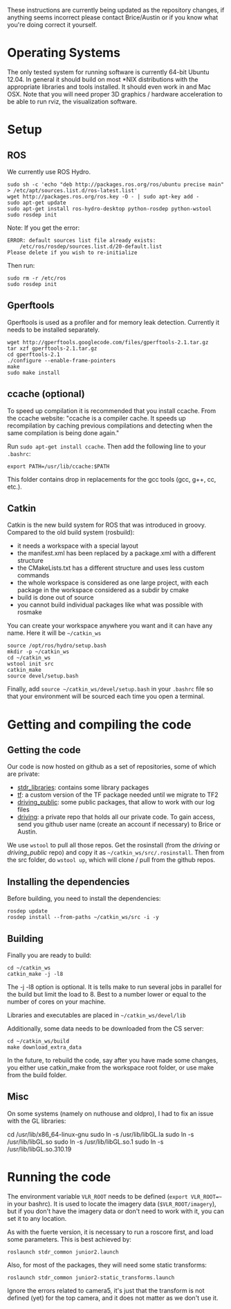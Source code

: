 These instructions are currently being updated as the repository changes, if anything seems incorrect please contact Brice/Austin or if you know what you're doing correct it yourself.

# Operating Systems

The only tested system for running software is currently 64-bit Ubuntu 12.04. In general it should build on most *NIX distributions with the appropriate libraries and tools installed. It should even work in and Mac OSX. Note that you will need proper 3D graphics / hardware acceleration to be able to run rviz, the visualization software.

# Setup

## ROS

We currently use ROS Hydro.

```
sudo sh -c 'echo "deb http://packages.ros.org/ros/ubuntu precise main" > /etc/apt/sources.list.d/ros-latest.list'
wget http://packages.ros.org/ros.key -O - | sudo apt-key add -
sudo apt-get update
sudo apt-get install ros-hydro-desktop python-rosdep python-wstool
sudo rosdep init
```
Note: If you get the error:
```
ERROR: default sources list file already exists:
	/etc/ros/rosdep/sources.list.d/20-default.list
Please delete if you wish to re-initialize
```

Then run:
```
sudo rm -r /etc/ros
sudo rosdep init
```

## Gperftools

Gperftools is used as a profiler and for memory leak detection. Currently it needs to be installed separately.

```
wget http://gperftools.googlecode.com/files/gperftools-2.1.tar.gz
tar xzf gperftools-2.1.tar.gz
cd gperftools-2.1
./configure --enable-frame-pointers
make
sudo make install
```

## ccache (optional)

To speed up compilation it is recommended that you install ccache. From the  ccache website: "ccache is a compiler cache. It speeds up recompilation by caching previous compilations and detecting when the same compilation is being done again."

Run ```sudo apt-get install ccache```. Then add the following line to your ```.bashrc```:

```
export PATH=/usr/lib/ccache:$PATH
```

This folder contains drop in replacements for the gcc tools (gcc, g++, cc, etc.).

## Catkin

Catkin is the new build system for ROS that was introduced in groovy. Compared to the old build system (rosbuild):

* it needs a workspace with a special layout
* the manifest.xml has been replaced by a package.xml with a different structure
* the CMakeLists.txt has a different structure and uses less custom commands
* the whole workspace is considered as one large project, with each package in the workspace considered as a subdir by cmake
* build is done out of source
* you cannot build individual packages like what was possible with rosmake 

You can create your workspace anywhere you want and it can have any name. Here it will be ```~/catkin_ws```

```
source /opt/ros/hydro/setup.bash
mkdir -p ~/catkin_ws
cd ~/catkin_ws
wstool init src
catkin_make
source devel/setup.bash
```

Finally, add ```source ~/catkin_ws/devel/setup.bash``` in your ```.bashrc``` file so that your environment will be sourced each time you open a terminal.

# Getting and compiling the code

## Getting the code

Our code is now hosted on github as a set of repositories, some of which are private:
- [stdr_libraries](https://github.com/StanfordDrivingTeam/stdr_libraries): contains some library packages
- [tf](https://github.com/StanfordDrivingTeam/tf): a custom version of the TF package needed until we migrate to TF2
- [driving_public](https://github.com/StanfordDrivingTeam/driving_public): some public packages, that allow to work with our log files
- [driving](https://github.com/StanfordDrivingTeam/driving): a private repo that holds all our private code. To gain access, send you github user name (create an account if necessary) to Brice or Austin.

We use `wstool` to pull all those repos. Get the rosinstall (from the _driving_ or _driving_public_ repo) and copy it as `~/catkin_ws/src/.rosinstall`. Then from the src folder, do `wstool up`, which will clone / pull from the github repos.

## Installing the dependencies

Before building, you need to install the dependencies:

```
rosdep update
rosdep install --from-paths ~/catkin_ws/src -i -y
```

## Building

Finally you are ready to build:

```
cd ~/catkin_ws
catkin_make -j -l8
```

The -j -l8 option is optional. It is tells make to run several jobs in parallel for the build but limit the load to 8. Best to a number lower or equal to the number of cores on your machine.

Libraries and executables are placed in ```~/catkin_ws/devel/lib```

Additionally, some data needs to be downloaded from the CS server:

```
cd ~/catkin_ws/build
make download_extra_data
```

In the future, to rebuild the code, say after you have made some changes, you either use catkin_make from the workspace root folder, or use make from the build folder.



## Misc

On some systems (namely on nuthouse and oldpro), I had to fix an issue with the GL libraries:

cd /usr/lib/x86_64-linux-gnu
sudo ln -s /usr/lib/libGL.la
sudo ln -s /usr/lib/libGL.so
sudo ln -s /usr/lib/libGL.so.1
sudo ln -s /usr/lib/libGL.so.310.19

# Running the code

The environment variable ```VLR_ROOT``` needs to be defined (```export VLR_ROOT=~``` in your bashrc). It is used to locate the imagery data (```$VLR_ROOT/imagery```), but if you don't have the imagery data or don't need to work with it, you can set it to any location.

As with the fuerte version, it is necessary to run a roscore first, and load some parameters. This is best achieved by:

```
roslaunch stdr_common junior2.launch
```

Also, for most of the packages, they will need some static transforms:

```
roslaunch stdr_common junior2-static_transforms.launch
```

Ignore the errors related to camera5, it's just that the transform is not defined (yet) for the top camera, and it does not matter as we don't use it.
